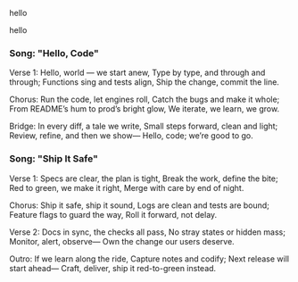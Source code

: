 
hello

hello

### Song: "Hello, Code"

Verse 1:
Hello, world — we start anew,
Type by type, and through and through;
Functions sing and tests align,
Ship the change, commit the line.

Chorus:
Run the code, let engines roll,
Catch the bugs and make it whole;
From README’s hum to prod’s bright glow,
We iterate, we learn, we grow.

Bridge:
In every diff, a tale we write,
Small steps forward, clean and light;
Review, refine, and then we show—
Hello, code; we’re good to go.


### Song: "Ship It Safe"

Verse 1:
Specs are clear, the plan is tight,
Break the work, define the bite;
Red to green, we make it right,
Merge with care by end of night.

Chorus:
Ship it safe, ship it sound,
Logs are clean and tests are bound;
Feature flags to guard the way,
Roll it forward, not delay.

Verse 2:
Docs in sync, the checks all pass,
No stray states or hidden mass;
Monitor, alert, observe—
Own the change our users deserve.

Outro:
If we learn along the ride,
Capture notes and codify;
Next release will start ahead—
Craft, deliver, ship it red-to-green instead.


